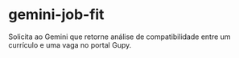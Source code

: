 # gemini-job-fit
Solicita ao Gemini que retorne análise de compatibilidade entre um currículo e uma vaga no portal Gupy.
